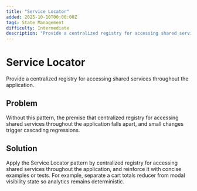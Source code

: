 ```yaml
---
title: "Service Locator"
added: 2025-10-10T00:00:00Z
tags: State Management
difficulty: Intermediate
description: "Provide a centralized registry for accessing shared services throughout the application."
---
```

# Service Locator

Provide a centralized registry for accessing shared services throughout the application.

## Problem

Without this pattern, the premise that centralized registry for accessing shared services throughout the application falls apart, and small changes trigger cascading regressions.

## Solution

Apply the Service Locator pattern by centralized registry for accessing shared services throughout the application, and reinforce it with concise examples or tests. For example, separate a cart totals reducer from modal visibility state so analytics remains deterministic.

